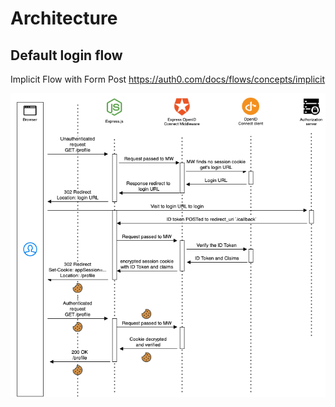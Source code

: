 # Architecture

## Default login flow

Implicit Flow with Form Post https://auth0.com/docs/flows/concepts/implicit

![login](./default-login.png)
